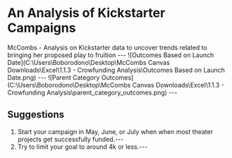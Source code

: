 # An Analysis of Kickstarter Campaigns
McCombs - Analysis on Kickstarter data to uncover trends related to bringing her proposed play to fruition ---
![Outcomes Based on Launch Date](C:\Users\Boborodono\Desktop\McCombs Canvas Downloads\Excel\1.1.3 - Crowfunding Analysis\Outcomes Based on Launch Date.png) ---
![Parent Category Outcomes](C:\Users\Boborodono\Desktop\McCombs Canvas Downloads\Excel\1.1.3 - Crowfunding Analysis\parent_category_outcomes.png) ---

## Suggestions
1. Start your campaign in May, June, or July when when most theater projects get successfully funded.---
2. Try to limit your goal to around 4k or less.---
